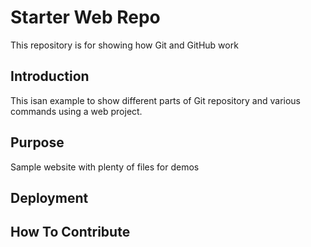 # Starter Web Repo

This repository is for showing how Git and GitHub work

## Introduction
This isan example to show different parts of Git repository and various commands using a web project. 


## Purpose

Sample website with plenty of files for demos

## Deployment

## How To Contribute